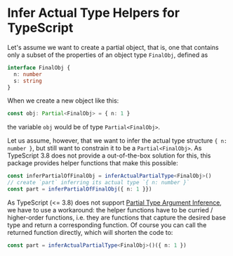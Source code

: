 # Infer Actual Type Helpers for TypeScript

Let's assume we want to create a partial object, that is, one that contains only a subset of the properties of an object type `FinalObj`, defined as

```ts
interface FinalObj {
  n: number
  s: string
}
```

When we create a new object like this:

```ts
const obj: Partial<FinalObj> = { n: 1 }
```

the variable `obj` would be of type `Partial<FinalObj>`.

Let us assume, however, that we want to infer the actual type structure `{ n: number }`, but still want to constrain it to be a `Partial<FinalObj>`. As TypeScript 3.8 does not provide a out-of-the-box solution for this, this package provides helper functions that make this possible:

```ts
const inferPartialOfFinalObj = inferActualPartialType<FinalObj>()
// create `part` inferring its actual type `{ n: number }`
const part = inferPartialOfFinalObj({ n: 1 }})
```

As TypeScript (<= 3.8) does not support [Partial Type Argument Inference](https://github.com/microsoft/TypeScript/issues/26242), we have to use a workaround: the helper functions have to be curried / higher-order functions, i.e. they are functions that capture the desired base type and return a corresponding function. Of course you can call the returned function directly, which will shorten the code to:

```ts
const part = inferActualPartialType<FinalObj>()({ n: 1 })
```
